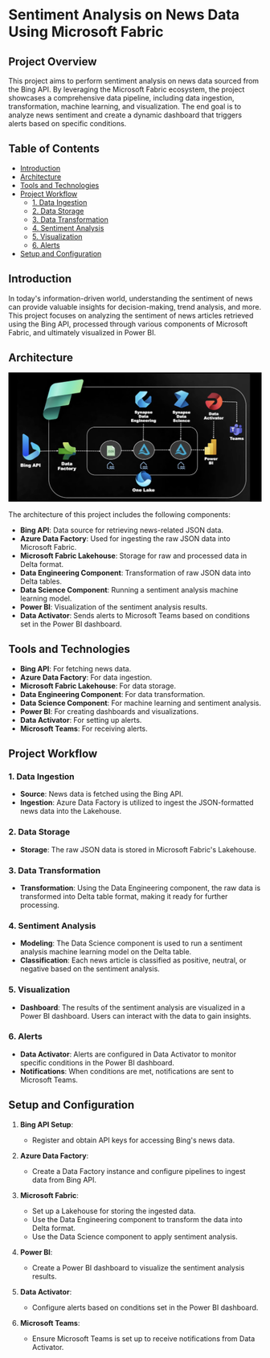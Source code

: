 # Sentiment Analysis on News Data Using Microsoft Fabric

## Project Overview

This project aims to perform sentiment analysis on news data sourced from the Bing API. By leveraging the Microsoft Fabric ecosystem, the project showcases a comprehensive data pipeline, including data ingestion, transformation, machine learning, and visualization. The end goal is to analyze news sentiment and create a dynamic dashboard that triggers alerts based on specific conditions.

## Table of Contents

- [Introduction](#introduction)
- [Architecture](#architecture)
- [Tools and Technologies](#tools-and-technologies)
- [Project Workflow](#project-workflow)
  - [1. Data Ingestion](#1-data-ingestion)
  - [2. Data Storage](#2-data-storage)
  - [3. Data Transformation](#3-data-transformation)
  - [4. Sentiment Analysis](#4-sentiment-analysis)
  - [5. Visualization](#5-visualization)
  - [6. Alerts](#6-alerts)
- [Setup and Configuration](#setup-and-configuration)


## Introduction

In today's information-driven world, understanding the sentiment of news can provide valuable insights for decision-making, trend analysis, and more. This project focuses on analyzing the sentiment of news articles retrieved using the Bing API, processed through various components of Microsoft Fabric, and ultimately visualized in Power BI.

## Architecture

![Project Architecture](architecture.png)

The architecture of this project includes the following components:

- **Bing API**: Data source for retrieving news-related JSON data.
- **Azure Data Factory**: Used for ingesting the raw JSON data into Microsoft Fabric.
- **Microsoft Fabric Lakehouse**: Storage for raw and processed data in Delta format.
- **Data Engineering Component**: Transformation of raw JSON data into Delta tables.
- **Data Science Component**: Running a sentiment analysis machine learning model.
- **Power BI**: Visualization of the sentiment analysis results.
- **Data Activator**: Sends alerts to Microsoft Teams based on conditions set in the Power BI dashboard.

## Tools and Technologies

- **Bing API**: For fetching news data.
- **Azure Data Factory**: For data ingestion.
- **Microsoft Fabric Lakehouse**: For data storage.
- **Data Engineering Component**: For data transformation.
- **Data Science Component**: For machine learning and sentiment analysis.
- **Power BI**: For creating dashboards and visualizations.
- **Data Activator**: For setting up alerts.
- **Microsoft Teams**: For receiving alerts.

## Project Workflow

### 1. Data Ingestion

- **Source**: News data is fetched using the Bing API.
- **Ingestion**: Azure Data Factory is utilized to ingest the JSON-formatted news data into the Lakehouse.

### 2. Data Storage

- **Storage**: The raw JSON data is stored in Microsoft Fabric's Lakehouse.

### 3. Data Transformation

- **Transformation**: Using the Data Engineering component, the raw data is transformed into Delta table format, making it ready for further processing.

### 4. Sentiment Analysis

- **Modeling**: The Data Science component is used to run a sentiment analysis machine learning model on the Delta table.
- **Classification**: Each news article is classified as positive, neutral, or negative based on the sentiment analysis.

### 5. Visualization

- **Dashboard**: The results of the sentiment analysis are visualized in a Power BI dashboard. Users can interact with the data to gain insights.

### 6. Alerts

- **Data Activator**: Alerts are configured in Data Activator to monitor specific conditions in the Power BI dashboard.
- **Notifications**: When conditions are met, notifications are sent to Microsoft Teams.

## Setup and Configuration

1. **Bing API Setup**:
   - Register and obtain API keys for accessing Bing's news data.
   
2. **Azure Data Factory**:
   - Create a Data Factory instance and configure pipelines to ingest data from Bing API.

3. **Microsoft Fabric**:
   - Set up a Lakehouse for storing the ingested data.
   - Use the Data Engineering component to transform the data into Delta format.
   - Use the Data Science component to apply sentiment analysis.

4. **Power BI**:
   - Create a Power BI dashboard to visualize the sentiment analysis results.

5. **Data Activator**:
   - Configure alerts based on conditions set in the Power BI dashboard.

6. **Microsoft Teams**:
   - Ensure Microsoft Teams is set up to receive notifications from Data Activator.

